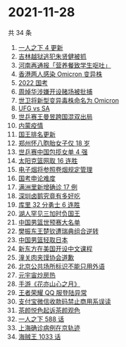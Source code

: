 # 2021-11-28

共 34 条

<!-- BEGIN ZHIHUSEARCH -->
<!-- 最后更新时间 Sun Nov 28 2021 21:14:00 GMT+0800 (China Standard Time) -->
1. [一人之下 4 更新](https://www.zhihu.com/search?q=一人之下4)
1. [吉林越狱逃犯朱贤健被抓](https://www.zhihu.com/search?q=朱贤健)
1. [河南再通报「营养餐致学生呕吐」](https://www.zhihu.com/search?q=河南营养餐)
1. [香港两人感染 Omicron 变异株](https://www.zhihu.com/search?q=Omicron)
1. [2022 国考](https://www.zhihu.com/search?q=国考)
1. [周焯华涉嫌开设赌场被批捕](https://www.zhihu.com/search?q=周焯华)
1. [世卫将新型变异毒株命名为 Omicron](https://www.zhihu.com/search?q=新型变异毒株)
1. [UFG vs SA](https://www.zhihu.com/search?q=UFG)
1. [世乒赛王曼昱跨国混双出局](https://www.zhihu.com/search?q=世乒赛混双)
1. [内蒙疫情](https://www.zhihu.com/search?q=内蒙疫情)
1. [国王排名更新](https://www.zhihu.com/search?q=国王排名)
1. [郑州怀八胞胎女子仅 18 岁](https://www.zhihu.com/search?q=郑州八胞胎)
1. [世乒赛中国包揽女单 4 强](https://www.zhihu.com/search?q=世乒赛)
1. [太阳克篮网取 16 连胜](https://www.zhihu.com/search?q=太阳)
1. [电子烟将参照卷烟规定管理](https://www.zhihu.com/search?q=电子烟)
1. [国考申论难度](https://www.zhihu.com/search?q=国考申论)
1. [满洲里新增确诊 17 例](https://www.zhihu.com/search?q=满洲里疫情)
1. [深圳卤鹅究竟有多好吃](https://www.zhihu.com/search?q=深圳卤鹅)
1. [库里 32 分勇士 6 连胜](https://www.zhihu.com/search?q=勇士)
1. [湖人罕见三加时负国王](https://www.zhihu.com/search?q=湖人)
1. [中国男篮世预赛大名单](https://www.zhihu.com/search?q=中国男篮)
1. [樊振东王楚钦遭瑞典组合逆转](https://www.zhihu.com/search?q=休斯敦世乒赛)
1. [中国男篮轻取日本](https://www.zhihu.com/search?q=中国男篮)
1. [新东方在美国开设中文课程](https://www.zhihu.com/search?q=新东方)
1. [潼关肉夹馍协会道歉](https://www.zhihu.com/search?q=潼关肉夹馍)
1. [北京公共场所标识不能只用外语](https://www.zhihu.com/search?q=北京公共场所标识)
1. [元宇宙炒房热](https://www.zhihu.com/search?q=元宇宙)
1. [手游《花亦山心之月》](https://www.zhihu.com/search?q=花亦山心之月)
1. [王者荣耀 QQ 服登陆异常](https://www.zhihu.com/search?q=王者荣耀)
1. [支付宝微信收款码禁止商用系误读](https://www.zhihu.com/search?q=支付宝微信)
1. [茶颜悦色起诉茶颜观色](https://www.zhihu.com/search?q=茶颜悦色)
1. [一人之下 588 话](https://www.zhihu.com/search?q=一人之下)
1. [上海确诊病例在京轨迹](https://www.zhihu.com/search?q=上海确诊)
1. [海贼王 1033 话](https://www.zhihu.com/search?q=海贼王)
<!-- END ZHIHUSEARCH -->
